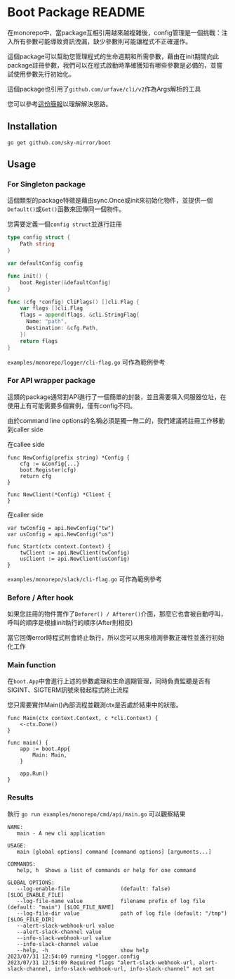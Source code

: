 # Boot Package README

在monorepo中，當package互相引用越來越複雜後，config管理是一個挑戰：注入所有參數可能導致資訊洩漏，缺少參數則可能讓程式不正確運作。

這個package可以幫助您管理程式的生命週期和所需參數，藉由在init期間向此package註冊參數，我們可以在程式啟動時準確獲知有哪些參數是必備的，並嘗試使用參數先行初始化。

這個package也引用了`github.com/urfave/cli/v2`作為Args解析的工具

您可以參考[這份簡報](https://hackmd.io/@xnum/slides-monorepo-config#/)以理解解決思路。

## Installation

```
go get github.com/sky-mirror/boot
```

## Usage

### For Singleton package

這個類型的package特徵是藉由sync.Once或init來初始化物件，並提供一個`Default()`或`Get()`函數來回傳同一個物件。

您需要定義一個`config struct`並進行註冊

```go
type config struct {
    Path string
}

var defaultConfig config

func init() {
    boot.Register(&defaultConfig)
}

func (cfg *config) CliFlags() []cli.Flag {
    var flags []cli.Flag
    flags = append(flags, &cli.StringFlag{
      Name: "path",
      Destination: &cfg.Path,
    })
    return flags
}
```

`examples/monorepo/logger/cli-flag.go` 可作為範例參考

### For API wrapper package

這類的package通常對API進行了一個簡單的封裝，並且需要填入伺服器位址，在使用上有可能需要多個實例，僅有config不同。

由於command line options的名稱必須是獨一無二的，我們建議將註冊工作移動到caller side

在callee side

```
func NewConfig(prefix string) *Config {
    cfg := &Config{...}
    boot.Register(cfg)
    return cfg
}

func NewClient(*Config) *Client {
}
```

在caller side

```
var twConfig = api.NewConfig("tw")
var usConfig = api.NewConfig("us")

func Start(ctx context.Context) {
    twClient := api.NewClient(twConfig)
    usClient := api.NewClient(usConfig)
}
```

`examples/monorepo/slack/cli-flag.go` 可作為範例參考

### Before / After hook

如果您註冊的物件實作了`Beforer() / Afterer()`介面，那麼它也會被自動呼叫，呼叫的順序是根據init執行的順序(After則相反)

當它回傳error時程式則會終止執行，所以您可以用來檢測參數正確性並進行初始化工作

### Main function

在`boot.App`中會進行上述的參數處理和生命週期管理，同時負責監聽是否有SIGINT、SIGTERM訊號來發起程式終止流程

您只需要實作Main()內部流程並觀測ctx是否處於結束中的狀態。

```
func Main(ctx context.Context, c *cli.Context) {
    <-ctx.Done()
}

func main() {
    app := boot.App{
        Main: Main,
    }

    app.Run()
}
```



### Results

執行 `go run examples/monorepo/cmd/api/main.go` 可以觀察結果


```
NAME:
   main - A new cli application

USAGE:
   main [global options] command [command options] [arguments...]

COMMANDS:
   help, h  Shows a list of commands or help for one command

GLOBAL OPTIONS:
   --log-enable-file                (default: false) [$LOG_ENABLE_FILE]
   --log-file-name value            filename prefix of log file (default: "main") [$LOG_FILE_NAME]
   --log-file-dir value             path of log file (default: "/tmp") [$LOG_FILE_DIR]
   --alert-slack-webhook-url value
   --alert-slack-channel value
   --info-slack-webhook-url value
   --info-slack-channel value
   --help, -h                       show help
2023/07/31 12:54:09 running *logger.config
2023/07/31 12:54:09 Required flags "alert-slack-webhook-url, alert-slack-channel, info-slack-webhook-url, info-slack-channel" not set
```
